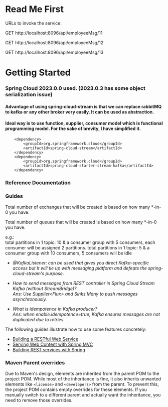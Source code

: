 <link href="style.css" rel="stylesheet"></link>

# Read Me First
URLs to invoke the service:
 
GET http://localhost:8096/api/employeeMsg/11

GET http://localhost:8096/api/employeeMsg/12

GET http://localhost:8096/api/employeeMsg/13


# Getting Started

### Spring Cloud 2023.0.0 used. (2023.0.3 has some object serialization issue)

#### Advantage of using spring-cloud-stream is that we can replace rabbitMQ to kafka or any other broker very easily. It can be used as abstraction.
#### Ideal way is to use function, supplier, consumer model which is functional programming model. For the sake of brevity, I have simplified it. 

		<dependency>
			<groupId>org.springframework.cloud</groupId>
			<artifactId>spring-cloud-stream</artifactId>
		</dependency>
		<dependency>
		    <groupId>org.springframework.cloud</groupId>
		    <artifactId>spring-cloud-starter-stream-kafka</artifactId>
		</dependency>	
			
### Reference Documentation


### Guides
Total number of exchanges that will be created is based on how many *-in-0 you have.

Total number of queues that will be created is based on how many *-in-0 you have.

e.g.:<br>
total partitions in 1 topic: 10 & a consumer group with 5 consumers, 
each consumer will be assigned 2 partitions. 
total partitions in 1 topic: 5 & a consumer group with 10 consumers, 
5 consumers will be idle
<I>
* @KafkaListener: can be used that gives you direct Kafka-specific access but It will tie up with messaging platform and defeats the spring-cloud-stream's purpose.

* How to send messages from REST controller in Spring Cloud Stream Kafka (without StreamBridge)? <br> Ans: Use Supplier<Flux<T>> and Sinks.Many<T> to push messages asynchronously.

* What is idempotence in Kafka producer? <br>
Ans: when enable.idempotence=true, Kafka ensures messages are not duplicated due to retries.

</I>
The following guides illustrate how to use some features concretely:

* [Building a RESTful Web Service](https://spring.io/guides/gs/rest-service/)
* [Serving Web Content with Spring MVC](https://spring.io/guides/gs/serving-web-content/)
* [Building REST services with Spring](https://spring.io/guides/tutorials/rest/)

### Maven Parent overrides

Due to Maven's design, elements are inherited from the parent POM to the project POM.
While most of the inheritance is fine, it also inherits unwanted elements like `<license>` and `<developers>` from the parent.
To prevent this, the project POM contains empty overrides for these elements.
If you manually switch to a different parent and actually want the inheritance, you need to remove those overrides.

